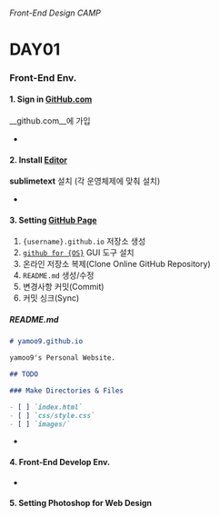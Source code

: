 ###### Front-End Design CAMP

# DAY01

### Front-End Env.

#### 1. Sign in [GitHub.com](http://github.com/)

__github.com__에 가입

-

#### 2. Install [Editor](http://sublimetext.com/3)

__sublimetext__ 설치 (각 운영체제에 맞춰 설치)

-

#### 3. Setting [GitHub Page](https://pages.github.com/)

1. `{username}.github.io` 저장소 생성
1. [`github for {OS}`](https://desktop.github.com/) GUI 도구 설치
1. 온라인 저장소 복제(Clone Online GitHub Repository)
1. `README.md` 생성/수정
1. 변경사항 커밋(Commit)
1. 커밋 싱크(Sync)

##### README.md

```md
# yamoo9.github.io

yamoo9's Personal Website.

## TODO

### Make Directories & Files

- [ ] `index.html`
- [ ] `css/style.css`
- [ ] `images/`
```

-

#### 4. Front-End Develop Env.

-

#### 5. Setting Photoshop for Web Design

